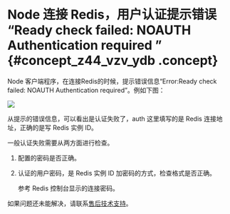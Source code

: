 # Node 连接 Redis，用户认证提示错误 “Ready check failed: NOAUTH Authentication required ” {#concept_z44_vzv_ydb .concept}

Node 客户端程序，在连接Redis的时候，提示错误信息“Error:Ready check failed: NOAUTH Authentication required”。例如下图：

![](http://static-aliyun-doc.oss-cn-hangzhou.aliyuncs.com/assets/img/13918/4298_zh-CN.png)

从提示的错误信息，可以看出是认证失败了，auth 这里填写的是 Redis 连接地址，正确的是写 Redis 实例 ID。

一般认证失败需要从两方面进行检查。

1.  配置的密码是否正确。
2.  认证的用户密码，是 Redis 实例 ID 加密码的方式，检查格式是否正确。

    参考 Redis 控制台显示的连接密码。


如果问题还未能解决，请联系[售后技术支持](https://selfservice.console.aliyun.com/ticket/createIndex.htm?spm=0.0.0.0.IRs9JQ)。

